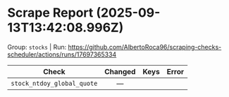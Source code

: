 # Scrape Report (2025-09-13T13:42:08.996Z)

Group: `stocks`  |  Run: https://github.com/AlbertoRoca96/scraping-checks-scheduler/actions/runs/17697365334

| Check | Changed | Keys | Error |
|---|:---:|:--|:--|
| `stock_ntdoy_global_quote` | — |  |  |
